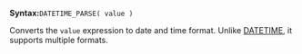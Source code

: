 **Syntax:**`DATETIME_PARSE( value )`

Converts the `value` expression to date and time format. Unlike [DATETIME](../DATETIME/short-description.md), it supports multiple formats.